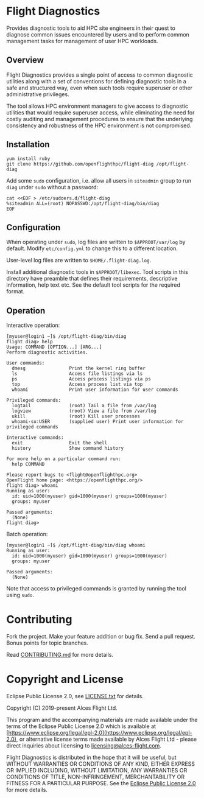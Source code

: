 # Flight Diagnostics

Provides diagnostic tools to aid HPC site engineers in their quest to
diagnose common issues encountered by users and to perform common
management tasks for management of user HPC workloads.

## Overview

Flight Diagnostics provides a single point of access to common
diagnostic utilities along with a set of conventions for defining
diagnostic tools in a safe and structured way, even when such tools
require superuser or other administrative privileges.

The tool allows HPC environment managers to give access to diagnostic
utilities that would require superuser access, while eliminating the
need for costly auditing and management procedures to ensure that the
underlying consistency and robustness of the HPC environment is not
compromised.

## Installation

```
yum install ruby
git clone https://github.com/openflighthpc/flight-diag /opt/flight-diag
```

Add some `sudo` configuration, i.e. allow all users in `siteadmin`
group to run `diag` under `sudo` without a password:

```
cat <<EOF > /etc/sudoers.d/flight-diag
%siteadmin ALL=(root) NOPASSWD:/opt/flight-diag/bin/diag
EOF
```

## Configuration

When operating under `sudo`, log files are written to
`$APPROOT/var/log` by default. Modify `etc/config.yml` to change this
to a different location.

User-level log files are written to `$HOME/.flight-diag.log`.

Install additional diagnostic tools in `$APPROOT/libexec`. Tool
scripts in this directory have preamble that defines their
requirements, descriptive information, help text etc. See the default
tool scripts for the required format.

## Operation

Interactive operation:

```
[myuser@login1 ~]$ /opt/flight-diag/bin/diag
flight diag> help
Usage: COMMAND [OPTION...] [ARG...]
Perform diagnostic activities.

User commands:
  dmesg                Print the kernel ring buffer
  ls                   Access file listings via ls
  ps                   Access process listings via ps
  top                  Access process list via top
  whoami               Print user information for user commands

Privileged commands:
  logtail              (root) Tail a file from /var/log
  logview              (root) View a file from /var/log
  ukill                (root) Kill user processes
  whoami-su:USER       (supplied user) Print user information for privileged commands

Interactive commands:
  exit                 Exit the shell
  history              Show command history

For more help on a particular command run:
  help COMMAND

Please report bugs to <flight@openflighthpc.org>
OpenFlight home page: <https://openflighthpc.org/>
flight diag> whoami
Running as user:
  id: uid=1000(myuser) gid=1000(myuser) groups=1000(myuser)
  groups: myuser

Passed arguments:
  (None)
flight diag>
```

Batch operation:

```
[myuser@login1 ~]$ /opt/flight-diag/bin/diag whoami
Running as user:
  id: uid=1000(myuser) gid=1000(myuser) groups=1000(myuser)
  groups: myuser

Passed arguments:
  (None)
```

Note that access to privileged commands is granted by running the tool
using `sudo`.

# Contributing

Fork the project. Make your feature addition or bug fix. Send a pull
request. Bonus points for topic branches.

Read [CONTRIBUTING.md](CONTRIBUTING.md) for more details.

# Copyright and License

Eclipse Public License 2.0, see [LICENSE.txt](LICENSE.txt) for details.

Copyright (C) 2019-present Alces Flight Ltd.

This program and the accompanying materials are made available under
the terms of the Eclipse Public License 2.0 which is available at
[https://www.eclipse.org/legal/epl-2.0](https://www.eclipse.org/legal/epl-2.0),
or alternative license terms made available by Alces Flight Ltd -
please direct inquiries about licensing to
[licensing@alces-flight.com](mailto:licensing@alces-flight.com).

Flight Diagnostics is distributed in the hope that it will be
useful, but WITHOUT WARRANTIES OR CONDITIONS OF ANY KIND, EITHER
EXPRESS OR IMPLIED INCLUDING, WITHOUT LIMITATION, ANY WARRANTIES OR
CONDITIONS OF TITLE, NON-INFRINGEMENT, MERCHANTABILITY OR FITNESS FOR
A PARTICULAR PURPOSE. See the [Eclipse Public License 2.0](https://opensource.org/licenses/EPL-2.0) for more
details.
